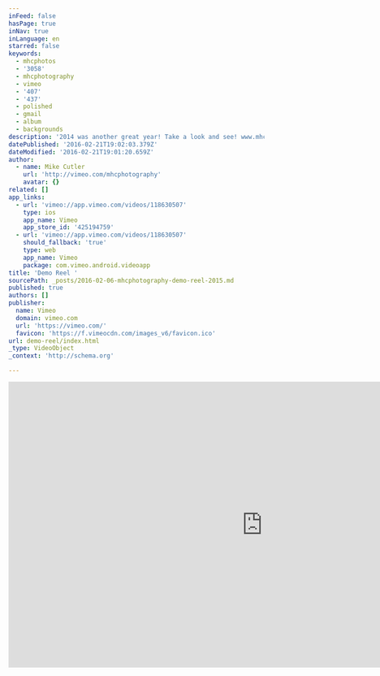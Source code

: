 ```yaml
---
inFeed: false
hasPage: true
inNav: true
inLanguage: en
starred: false
keywords:
  - mhcphotos
  - '3058'
  - mhcphotography
  - vimeo
  - '407'
  - '437'
  - polished
  - gmail
  - album
  - backgrounds
description: '2014 was another great year! Take a look and see! www.mhcphotography.com mhcphotos@gmail.com 407.437.3058'
datePublished: '2016-02-21T19:02:03.379Z'
dateModified: '2016-02-21T19:01:20.659Z'
author:
  - name: Mike Cutler
    url: 'http://vimeo.com/mhcphotography'
    avatar: {}
related: []
app_links:
  - url: 'vimeo://app.vimeo.com/videos/118630507'
    type: ios
    app_name: Vimeo
    app_store_id: '425194759'
  - url: 'vimeo://app.vimeo.com/videos/118630507'
    should_fallback: 'true'
    type: web
    app_name: Vimeo
    package: com.vimeo.android.videoapp
title: 'Demo Reel '
sourcePath: _posts/2016-02-06-mhcphotography-demo-reel-2015.md
published: true
authors: []
publisher:
  name: Vimeo
  domain: vimeo.com
  url: 'https://vimeo.com/'
  favicon: 'https://f.vimeocdn.com/images_v6/favicon.ico'
url: demo-reel/index.html
_type: VideoObject
_context: 'http://schema.org'

---
```

<iframe src="https://cdn.embedly.com/widgets/media.html?src=https%3A%2F%2Fplayer.vimeo.com%2Fvideo%2F118630507&amp;url=https%3A%2F%2Fvimeo.com%2F118630507&amp;image=http%3A%2F%2Fi.vimeocdn.com%2Fvideo%2F505748227_1280.jpg&amp;key=b7d04c9b404c499eba89ee7072e1c4f7&amp;type=text%2Fhtml&amp;schema=vimeo" width="1000" height="563" scrolling="no" frameborder="0" allowfullscreen="allowfullscreen" style=""></iframe>